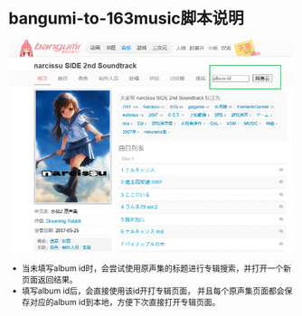 # bangumi-to-163music脚本说明

![样例](images/case.png)

- 当未填写album id时，会尝试使用原声集的标题进行专辑搜索，并打开一个新页面返回结果。
- 填写album id后，会直接使用该id开打专辑页面，
并且每个原声集页面都会保存对应的album id到本地，方便下次直接打开专辑页面。
